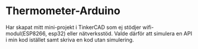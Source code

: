 # Thermometer-Arduino

Har skapat mitt mini-projekt i TinkerCAD som ej stödjer wifi-modul(ESP8266, esp32) eller nätverksstöd. Valde därför att simulera en API i min kod istället samt skriva en kod utan simulering.
